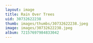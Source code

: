 ```yaml
---
layout: image
title: Rain Over Trees
uid: 30732622238
thumb: images/thumbs/30732622238.jpeg
image: images/30732622238.jpeg
album: 72157697984833042
---
```


